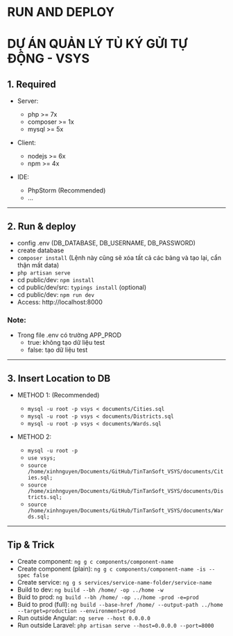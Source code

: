 # RUN AND DEPLOY 
# DỰ ÁN QUẢN LÝ TỦ KÝ GỬI TỰ ĐỘNG - VSYS

## 1. Required

- Server:
  + php >= 7x
  + composer >= 1x
  + mysql >= 5x
- Client:
  + nodejs >= 6x
  + npm >= 4x

- IDE:
  + PhpStorm (Recommended)
  + ...
-----------------------------------
## 2. Run & deploy

- config .env (DB_DATABASE, DB_USERNAME, DB_PASSWORD)
- create database
- ```composer install``` (Lệnh này cũng sẽ xóa tất cả các bảng và tạo lại, cẩn thận mất data)
- ```php artisan serve```
- cd public/dev: ```npm install```
- cd public/dev/src: ```typings install``` (optional)
- cd public/dev: ```npm run dev```
- Access: http://localhost:8000

### Note:
- Trong file .env có trường APP_PROD
  + true: không tạo dữ liệu test
  + false: tạo dữ liệu test

-----------------------------------
## 3. Insert Location to DB

- METHOD 1: (Recommended)
  + ```mysql -u root -p vsys < documents/Cities.sql```
  + ```mysql -u root -p vsys < documents/Districts.sql```
  + ```mysql -u root -p vsys < documents/Wards.sql```

- METHOD 2:
  + ```mysql -u root -p```
  + ```use vsys;```
  + ```source /home/xinhnguyen/Documents/GitHub/TinTanSoft_VSYS/documents/Cities.sql;```
  + ```source /home/xinhnguyen/Documents/GitHub/TinTanSoft_VSYS/documents/Districts.sql;```
  + ```source /home/xinhnguyen/Documents/GitHub/TinTanSoft_VSYS/documents/Wards.sql;```

-----------------------------------
## Tip & Trick

- Create component:            ```ng g c components/component-name```
- Create component (plain):    ```ng g c components/component-name -is --spec false```
- Create service:              ```ng g s services/service-name-folder/service-name```
- Build to dev:                ```ng build --bh /home/ -op ../home -w```
- Buid to prod:                ```ng build --bh /home/ -op ../home -prod -e=prod```
- Buid to prod (full):         ```ng build --base-href /home/ --output-path ../home --target=production --environment=prod```
- Run outside Angular:         ```ng serve --host 0.0.0.0```
- Run outside Laravel:         ```php artisan serve --host=0.0.0.0 --port=8000```